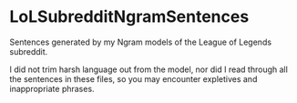 # LoLSubredditNgramSentences
Sentences generated by my Ngram models of the League of Legends subreddit.

I did not trim harsh language out from the model, nor did I read through all the sentences in these files, so you may encounter expletives and inappropriate phrases.
